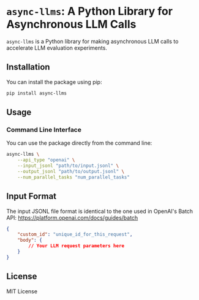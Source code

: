 # `async-llms`: A Python Library for Asynchronous LLM Calls

`async-llms` is a Python library for making asynchronous LLM calls to accelerate LLM evaluation experiments.

## Installation

You can install the package using pip:

```bash
pip install async-llms
```

## Usage

### Command Line Interface

You can use the package directly from the command line:

```bash
async-llms \
    --api_type "openai" \
    --input_jsonl "path/to/input.jsonl" \
    --output_jsonl "path/to/output.jsonl" \
    --num_parallel_tasks "num_parallel_tasks"
```

## Input Format

The input JSONL file format is identical to the one used in OpenAI's Batch API: https://platform.openai.com/docs/guides/batch

```json
{
    "custom_id": "unique_id_for_this_request",
    "body": {
        // Your LLM request parameters here
    }
}
```

## License

MIT License

